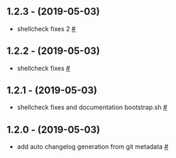 ## 1.2.3 - (2019-05-03)

- shellcheck fixes 2 [#](https://github.com/bymathias/dotfiles/commit/01c5f87569b5af4bfae8d6753190351667944c7e "commit 01c5f87")

## 1.2.2 - (2019-05-03)

- shellcheck fixes [#](https://github.com/bymathias/dotfiles/commit/d200b59d5c332ab66611fff609d168e7a4568c81 "commit d200b59")

## 1.2.1 - (2019-05-03)

- shellcheck fixes and documentation bootstrap.sh [#](https://github.com/bymathias/dotfiles/commit/e8c77ad7142fa69ead2126b86d132b6094e7ad83 "commit e8c77ad")

## 1.2.0 - (2019-05-03)

- add auto changelog generation from git metadata [#](https://github.com/bymathias/dotfiles/commit/684fef68dbf5d3e710c1341fd5f3bf60e8dca9ad "commit 684fef6")


